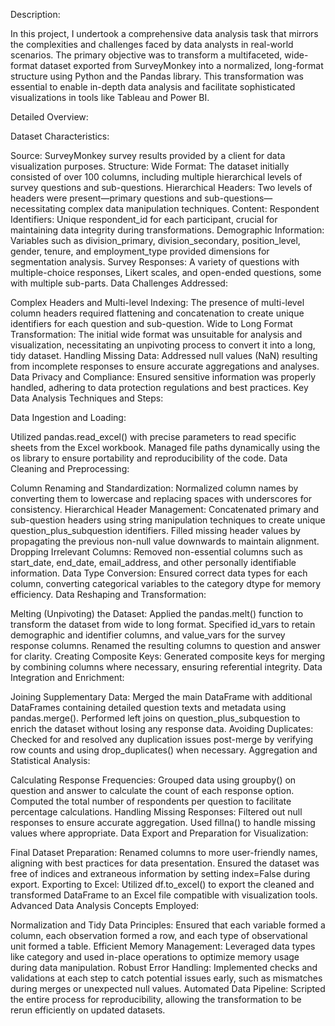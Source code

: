 Description:

In this project, I undertook a comprehensive data analysis task that mirrors the complexities and challenges faced by data analysts in real-world scenarios. The primary objective was to transform a multifaceted, wide-format dataset exported from SurveyMonkey into a normalized, long-format structure using Python and the Pandas library. This transformation was essential to enable in-depth data analysis and facilitate sophisticated visualizations in tools like Tableau and Power BI.

Detailed Overview:

Dataset Characteristics:

Source: SurveyMonkey survey results provided by a client for data visualization purposes.
Structure:
Wide Format: The dataset initially consisted of over 100 columns, including multiple hierarchical levels of survey questions and sub-questions.
Hierarchical Headers: Two levels of headers were present—primary questions and sub-questions—necessitating complex data manipulation techniques.
Content:
Respondent Identifiers: Unique respondent_id for each participant, crucial for maintaining data integrity during transformations.
Demographic Information: Variables such as division_primary, division_secondary, position_level, gender, tenure, and employment_type provided dimensions for segmentation analysis.
Survey Responses: A variety of questions with multiple-choice responses, Likert scales, and open-ended questions, some with multiple sub-parts.
Data Challenges Addressed:

Complex Headers and Multi-level Indexing: The presence of multi-level column headers required flattening and concatenation to create unique identifiers for each question and sub-question.
Wide to Long Format Transformation: The initial wide format was unsuitable for analysis and visualization, necessitating an unpivoting process to convert it into a long, tidy dataset.
Handling Missing Data: Addressed null values (NaN) resulting from incomplete responses to ensure accurate aggregations and analyses.
Data Privacy and Compliance: Ensured sensitive information was properly handled, adhering to data protection regulations and best practices.
Key Data Analysis Techniques and Steps:

Data Ingestion and Loading:

Utilized pandas.read_excel() with precise parameters to read specific sheets from the Excel workbook.
Managed file paths dynamically using the os library to ensure portability and reproducibility of the code.
Data Cleaning and Preprocessing:

Column Renaming and Standardization:
Normalized column names by converting them to lowercase and replacing spaces with underscores for consistency.
Hierarchical Header Management:
Concatenated primary and sub-question headers using string manipulation techniques to create unique question_plus_subquestion identifiers.
Filled missing header values by propagating the previous non-null value downwards to maintain alignment.
Dropping Irrelevant Columns:
Removed non-essential columns such as start_date, end_date, email_address, and other personally identifiable information.
Data Type Conversion:
Ensured correct data types for each column, converting categorical variables to the category dtype for memory efficiency.
Data Reshaping and Transformation:

Melting (Unpivoting) the Dataset:
Applied the pandas.melt() function to transform the dataset from wide to long format.
Specified id_vars to retain demographic and identifier columns, and value_vars for the survey response columns.
Renamed the resulting columns to question and answer for clarity.
Creating Composite Keys:
Generated composite keys for merging by combining columns where necessary, ensuring referential integrity.
Data Integration and Enrichment:

Joining Supplementary Data:
Merged the main DataFrame with additional DataFrames containing detailed question texts and metadata using pandas.merge().
Performed left joins on question_plus_subquestion to enrich the dataset without losing any response data.
Avoiding Duplicates:
Checked for and resolved any duplication issues post-merge by verifying row counts and using drop_duplicates() when necessary.
Aggregation and Statistical Analysis:

Calculating Response Frequencies:
Grouped data using groupby() on question and answer to calculate the count of each response option.
Computed the total number of respondents per question to facilitate percentage calculations.
Handling Missing Responses:
Filtered out null responses to ensure accurate aggregation.
Used fillna() to handle missing values where appropriate.
Data Export and Preparation for Visualization:

Final Dataset Preparation:
Renamed columns to more user-friendly names, aligning with best practices for data presentation.
Ensured the dataset was free of indices and extraneous information by setting index=False during export.
Exporting to Excel:
Utilized df.to_excel() to export the cleaned and transformed DataFrame to an Excel file compatible with visualization tools.
Advanced Data Analysis Concepts Employed:

Normalization and Tidy Data Principles:
Ensured that each variable formed a column, each observation formed a row, and each type of observational unit formed a table.
Efficient Memory Management:
Leveraged data types like category and used in-place operations to optimize memory usage during data manipulation.
Robust Error Handling:
Implemented checks and validations at each step to catch potential issues early, such as mismatches during merges or unexpected null values.
Automated Data Pipeline:
Scripted the entire process for reproducibility, allowing the transformation to be rerun efficiently on updated datasets.
